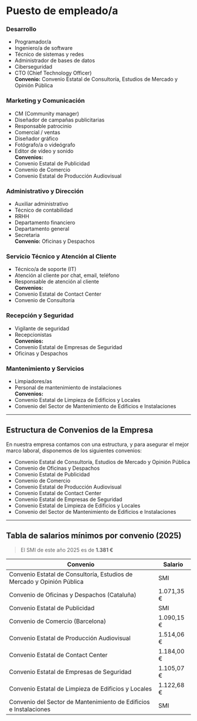 # Puesto de empleado/a

### Desarrollo
- Programador/a  
- Ingeniero/a de software  
- Técnico de sistemas y redes  
- Administrador de bases de datos  
- Ciberseguridad  
- CTO (Chief Technology Officer)  
**Convenio:** Convenio Estatal de Consultoría, Estudios de Mercado y Opinión Pública

### Marketing y Comunicación
- CM (Community manager)  
- Diseñador de campañas publicitarias  
- Responsable patrocinio  
- Comercial / ventas  
- Diseñador gráfico  
- Fotógrafo/a o videógrafo  
- Editor de vídeo y sonido  
**Convenios:**  
- Convenio Estatal de Publicidad  
- Convenio de Comercio  
- Convenio Estatal de Producción Audiovisual

### Administrativo y Dirección
- Auxiliar administrativo  
- Técnico de contabilidad  
- RRHH  
- Departamento financiero  
- Departamento general  
- Secretaria  
**Convenio:** Oficinas y Despachos

### Servicio Técnico y Atención al Cliente
- Técnico/a de soporte (IT)  
- Atención al cliente por chat, email, teléfono  
- Responsable de atención al cliente  
**Convenios:**  
- Convenio Estatal de Contact Center  
- Convenio de Consultoría

### Recepción y Seguridad
- Vigilante de seguridad  
- Recepcionistas  
**Convenios:**  
- Convenio Estatal de Empresas de Seguridad  
- Oficinas y Despachos

### Mantenimiento y Servicios
- Limpiadores/as  
- Personal de mantenimiento de instalaciones  
**Convenios:**  
- Convenio Estatal de Limpieza de Edificios y Locales  
- Convenio del Sector de Mantenimiento de Edificios e Instalaciones

---

## Estructura de Convenios de la Empresa

En nuestra empresa contamos con una estructura, y para asegurar el mejor marco laboral, disponemos de los siguientes convenios:

- Convenio Estatal de Consultoría, Estudios de Mercado y Opinión Pública  
- Convenio de Oficinas y Despachos  
- Convenio Estatal de Publicidad  
- Convenio de Comercio  
- Convenio Estatal de Producción Audiovisual  
- Convenio Estatal de Contact Center  
- Convenio Estatal de Empresas de Seguridad
- Convenio Estatal de Limpieza de Edificios y Locales  
- Convenio del Sector de Mantenimiento de Edificios e Instalaciones

---

## Tabla de salarios mínimos por convenio (2025)

> El SMI de este año 2025 es de **1.381 €**

| Convenio                                                                 | Salario     |
|--------------------------------------------------------------------------|-------------|
| Convenio Estatal de Consultoría, Estudios de Mercado y Opinión Pública  | SMI         |
| Convenio de Oficinas y Despachos (Cataluña)                              | 1.071,35 €  |
| Convenio Estatal de Publicidad                                           | SMI         |
| Convenio de Comercio (Barcelona)                                         | 1.090,15 €  |
| Convenio Estatal de Producción Audiovisual                               | 1.514,06 €  |
| Convenio Estatal de Contact Center                                       | 1.184,00 €  |
| Convenio Estatal de Empresas de Seguridad                                | 1.105,07 €  |
| Convenio Estatal de Limpieza de Edificios y Locales                      | 1.122,68 €  |
| Convenio del Sector de Mantenimiento de Edificios e Instalaciones       | SMI         |
